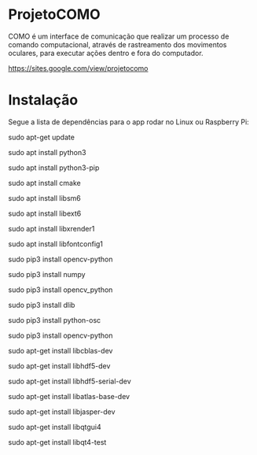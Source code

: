 # ProjetoCOMO
COMO é um interface de comunicação que realizar um processo de comando computacional, através de rastreamento dos movimentos oculares, para executar ações dentro e fora do computador.

https://sites.google.com/view/projetocomo

# Instalação
Segue a lista de dependências para o app rodar no Linux ou Raspberry Pi:

sudo apt-get update

sudo apt install python3

sudo apt install python3-pip

sudo apt install cmake

sudo apt install libsm6

sudo apt install libext6

sudo apt install libxrender1

sudo apt install libfontconfig1

sudo pip3 install opencv-python

sudo pip3 install numpy

sudo pip3 install opencv_python

sudo pip3 install dlib

sudo pip3 install python-osc

sudo pip3 install opencv-python 

sudo apt-get install libcblas-dev

sudo apt-get install libhdf5-dev

sudo apt-get install libhdf5-serial-dev

sudo apt-get install libatlas-base-dev

sudo apt-get install libjasper-dev 

sudo apt-get install libqtgui4 

sudo apt-get install libqt4-test
